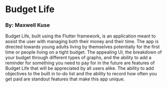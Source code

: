 # Budget Life
### By: Maxwell Kuse




Budget Life, built using the Flutter framework, is an application meant to assist the user with managing both their money and their time. The app is directed towards young adults living by themselves potentially for the first time or people living on a tight budget. The appealing UI, the breakdown of your budget through different types of graphs, and the ability to add a reminder for something you need to pay for in the future are features of Budget Life that will be appreciated by all users alike. The ability to add objectives to the built in to-do list and the ability to record how often you get paid are standout features that make this app unique.
